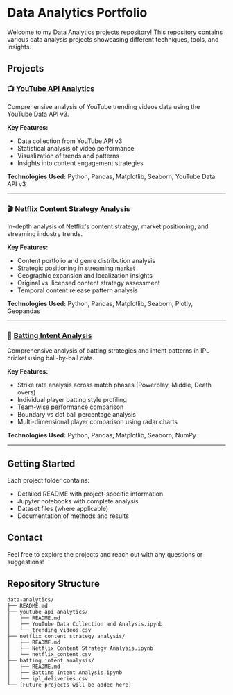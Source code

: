 # Data Analytics Portfolio

Welcome to my Data Analytics projects repository! This repository contains various data analysis projects showcasing different techniques, tools, and insights.

## Projects

### 📺 [YouTube API Analytics](./youtube%20api%20analytics/)
Comprehensive analysis of YouTube trending videos data using the YouTube Data API v3.

**Key Features:**
- Data collection from YouTube API v3
- Statistical analysis of video performance
- Visualization of trends and patterns
- Insights into content engagement strategies

**Technologies Used:** Python, Pandas, Matplotlib, Seaborn, YouTube Data API v3

---

### 🎬 [Netflix Content Strategy Analysis](./netflix%20content%20strategy%20analysis/)
In-depth analysis of Netflix's content strategy, market positioning, and streaming industry trends.

**Key Features:**
- Content portfolio and genre distribution analysis
- Strategic positioning in streaming market
- Geographic expansion and localization insights
- Original vs. licensed content strategy assessment
- Temporal content release pattern analysis

**Technologies Used:** Python, Pandas, Matplotlib, Seaborn, Plotly, Geopandas

---

### 🏏 [Batting Intent Analysis](./batting%20intent%20analysis/)
Comprehensive analysis of batting strategies and intent patterns in IPL cricket using ball-by-ball data.

**Key Features:**
- Strike rate analysis across match phases (Powerplay, Middle, Death overs)
- Individual player batting style profiling
- Team-wise performance comparison
- Boundary vs dot ball percentage analysis
- Multi-dimensional player comparison using radar charts

**Technologies Used:** Python, Pandas, Matplotlib, Seaborn, NumPy

---

## Getting Started

Each project folder contains:
- Detailed README with project-specific information
- Jupyter notebooks with complete analysis
- Dataset files (where applicable)
- Documentation of methods and results

## Contact

Feel free to explore the projects and reach out with any questions or suggestions!

## Repository Structure
```
data-analytics/
├── README.md
├── youtube api analytics/
│   ├── README.md
│   ├── YouTube Data Collection and Analysis.ipynb
│   └── trending_videos.csv
├── netflix content strategy analysis/
│   ├── README.md
│   ├── Netflix Content Strategy Analysis.ipynb
│   └── netflix_content.csv
├── batting intent analysis/
│   ├── README.md
│   ├── Batting Intent Analysis.ipynb
│   └── ipl_deliveries.csv
└── [Future projects will be added here]
```
